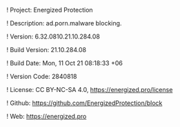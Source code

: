 ! Project: Energized Protection

! Description: ad.porn.malware blocking.

! Version: 6.32.0810.21.10.284.08

! Build Version: 21.10.284.08

! Build Date: Mon, 11 Oct 21 08:18:33 +06

! Version Code: 2840818

! License: CC BY-NC-SA 4.0, https://energized.pro/license

! Github: https://github.com/EnergizedProtection/block

! Web: https://energized.pro
